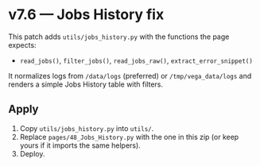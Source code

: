 # v7.6 — Jobs History fix

This patch adds `utils/jobs_history.py` with the functions the page expects:
- `read_jobs()`, `filter_jobs()`, `read_jobs_raw()`, `extract_error_snippet()`

It normalizes logs from `/data/logs` (preferred) or `/tmp/vega_data/logs` and
renders a simple Jobs History table with filters.

## Apply
1. Copy `utils/jobs_history.py` into `utils/`.
2. Replace `pages/48_Jobs_History.py` with the one in this zip (or keep yours if it imports the same helpers).
3. Deploy.
